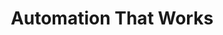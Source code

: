 ---
layout: automation-that-works
title: Automation That Works
excerpt: "The posts from my upcoming book 'Automation That Works' "
---